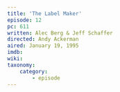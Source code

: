 ```yaml
---
title: 'The Label Maker'
episode: 12
pc: 611
written: Alec Berg & Jeff Schaffer
directed: Andy Ackerman
aired: January 19, 1995
imdb:
wiki:
taxonomy:
    category:
        - episode
---
```


